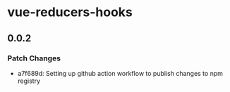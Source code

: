 # vue-reducers-hooks

## 0.0.2

### Patch Changes

- a7f689d: Setting up github action workflow to publish changes to npm registry
